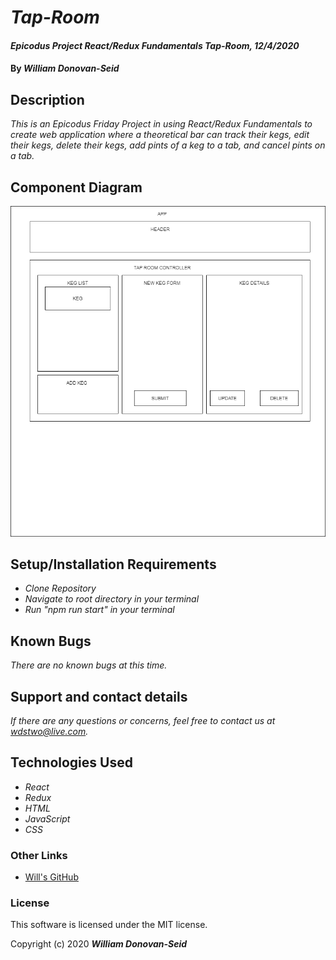 # _Tap-Room_

#### _Epicodus Project React/Redux Fundamentals Tap-Room, 12/4/2020_

#### By _**William Donovan-Seid**_

## Description

_This is an Epicodus Friday Project in using React/Redux Fundamentals to create web application where a theoretical bar can track their kegs, edit their kegs, delete their kegs, add pints of a keg to a tab, and cancel pints on a tab._

## Component Diagram

![Diagram image](./Tap-Room_Component_Diagram.png)

## Setup/Installation Requirements

* _Clone Repository_
* _Navigate to root directory in your terminal_
* _Run "npm run start" in your terminal_

## Known Bugs

_There are no known bugs at this time._

## Support and contact details

_If there are any questions or concerns, feel free to contact us at wdstwo@live.com._

## Technologies Used

* _React_
* _Redux_
* _HTML_
* _JavaScript_
* _CSS_

### Other Links

* [Will's GitHub](https://github.com/wdonovanseid)

### License

This software is licensed under the MIT license.

Copyright (c) 2020 **_William Donovan-Seid_**
